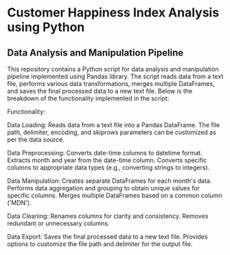 # Customer Happiness Index Analysis using Python

## Data Analysis and Manipulation Pipeline

This repository contains a Python script for data analysis and manipulation pipeline implemented using Pandas library. The script reads data from a text file, performs various data transformations, merges multiple DataFrames, and saves the final processed data to a new text file. Below is the breakdown of the functionality implemented in the script:

Functionality:

Data Loading: Reads data from a text file into a Pandas DataFrame. The file path, delimiter, encoding, and skiprows parameters can be customized as per the data source.

Data Preprocessing: Converts date-time columns to datetime format. Extracts month and year from the date-time column. Converts specific columns to appropriate data types (e.g., converting strings to integers).

Data Manipulation: Creates separate DataFrames for each month's data. Performs data aggregation and grouping to obtain unique values for specific columns. Merges multiple DataFrames based on a common column ('MDN').

Data Cleaning: Renames columns for clarity and consistency. Removes redundant or unnecessary columns.

Data Export: Saves the final processed data to a new text file. Provides options to customize the file path and delimiter for the output file.
